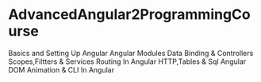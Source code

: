 # AdvancedAngular2ProgrammingCourse
Basics and Setting Up Angular Angular Modules Data Binding &amp; Controllers Scopes,Filtters &amp; Services Routing In Angular HTTP,Tables &amp; Sql Angular DOM Animation &amp; CLI In Angular
